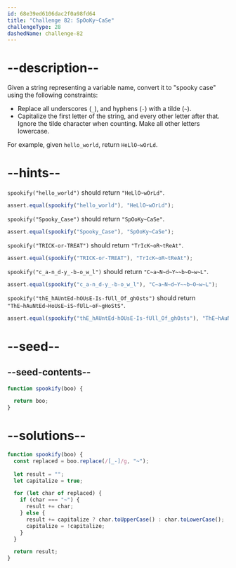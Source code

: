 ```yaml
---
id: 68e39ed6106dac2f0a98fd64
title: "Challenge 82: SpOoKy~CaSe"
challengeType: 28
dashedName: challenge-82
---
```


# --description--

Given a string representing a variable name, convert it to "spooky case" using the following constraints:

- Replace all underscores (`_`), and hyphens (`-`) with a tilde (`~`).
- Capitalize the first letter of the string, and every other letter after that. Ignore the tilde character when counting. Make all other letters lowercase.

For example, given `hello_world`, return `HeLlO~wOrLd`.

# --hints--

`spookify("hello_world")` should return `"HeLlO~wOrLd"`.

```js
assert.equal(spookify("hello_world"), "HeLlO~wOrLd");
```

`spookify("Spooky_Case")` should return `"SpOoKy~CaSe"`.

```js
assert.equal(spookify("Spooky_Case"), "SpOoKy~CaSe");
```

`spookify("TRICK-or-TREAT")` should return `"TrIcK~oR~tReAt"`.

```js
assert.equal(spookify("TRICK-or-TREAT"), "TrIcK~oR~tReAt");
```

`spookify("c_a-n_d-y_-b-o_w_l")` should return `"C~a~N~d~Y~~b~O~w~L"`.

```js
assert.equal(spookify("c_a-n_d-y_-b-o_w_l"), "C~a~N~d~Y~~b~O~w~L");
```

`spookify("thE_hAUntEd-hOUsE-Is-fUll_Of_ghOsts")` should return `"ThE~hAuNtEd~HoUsE~iS~fUlL~oF~gHoStS"`.

```js
assert.equal(spookify("thE_hAUntEd-hOUsE-Is-fUll_Of_ghOsts"), "ThE~hAuNtEd~HoUsE~iS~fUlL~oF~gHoStS");
```

# --seed--

## --seed-contents--

```js
function spookify(boo) {

  return boo;
}
```

# --solutions--

```js
function spookify(boo) {
  const replaced = boo.replace(/[_-]/g, "~");
  
  let result = "";
  let capitalize = true;

  for (let char of replaced) {
    if (char === "~") {
      result += char;
    } else {
      result += capitalize ? char.toUpperCase() : char.toLowerCase();
      capitalize = !capitalize;
    }
  }

  return result;
}
```
